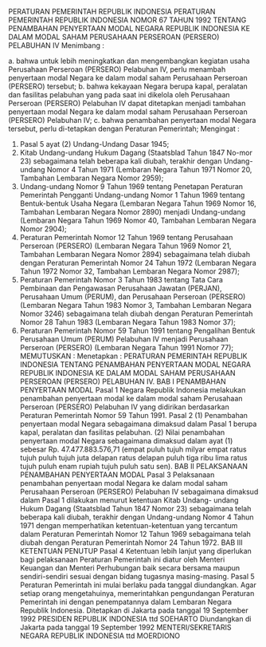  PERATURAN PEMERINTAH REPUBLIK INDONESIA PERATURAN PEMERINTAH REPUBLIK INDONESIA NOMOR 67 TAHUN 1992 TENTANG PENAMBAHAN PENYERTAAN MODAL NEGARA REPUBLIK INDONESIA KE DALAM MODAL SAHAM PERUSAHAAN PERSEROAN (PERSERO) PELABUHAN IV
Menimbang :

a. bahwa untuk lebih meningkatkan dan mengembangkan kegiatan usaha Perusahaan Perseroan (PERSERO) Pelabuhan IV, perlu menambah penyertaan modal Negara ke dalam modal saham Perusahaan Perseroan (PERSERO) tersebut;
b. bahwa kekayaan Negara berupa kapal, peralatan dan fasilitas pelabuhan yang pada saat ini dikelola oleh Perusahaan Perseroan (PERSERO) Pelabuhan IV dapat ditetapkan menjadi tambahan penyertaan modal Negara ke dalam modal saham Perusahaan Perseroan (PERSERO) Pelabuhan IV;
c. bahwa penambahan penyertaan modal Negara tersebut, perlu di-tetapkan dengan Peraturan Pemerintah;
Mengingat :

1. Pasal 5 ayat (2) Undang-Undang Dasar 1945;
2. Kitab Undang-undang Hukum Dagang (Staatsblad Tahun 1847 No-mor 23) sebagaimana telah beberapa kali diubah, terakhir dengan Undang-undang Nomor 4 Tahun 1971 (Lembaran Negara Tahun 1971 Nomor 20, Tambahan Lembaran Negara Nomor 2959);
3. Undang-undang Nomor 9 Tahun 1969 tentang Penetapan Peraturan Pemerintah Pengganti Undang-undang Nomor 1 Tahun 1969 tentang Bentuk-bentuk Usaha Negara (Lembaran Negara Tahun 1969 Nomor 16, Tambahan Lembaran Negara Nomor 2890) menjadi Undang-undang (Lembaran Negara Tahun 1969 Nomor 40, Tambahan Lembaran Negara Nomor 2904);
4. Peraturan Pemerintah Nomor 12 Tahun 1969 tentang Perusahaan Perseroan (PERSERO) (Lembaran Negara Tahun 1969 Nomor 21, Tambahan Lembaran Negara Nomor 2894) sebagaimana telah diubah dengan Peraturan Pemerintah Nomor 24 Tahun 1972 (Lembaran Negara Tahun 1972 Nomor 32, Tambahan Lembaran Negara Nomor 2987);
5. Peraturan Pemerintah Nomor 3 Tahun 1983 tentang Tata Cara Pembinaan dan Pengawasan Perusahaan Jawatan (PERJAN), Perusahaan Umum (PERUM), dan Perusahaan Perseroan (PERSERO) (Lembaran Negara Tahun 1983 Nomor 3, Tambahan Lembaran Negara Nomor 3246) sebagaimana telah diubah dengan Peraturan Pemerintah Nomor 28 Tahun 1983 (Lembaran Negara Tahun 1983 Nomor 37);
6. Peraturan Pemerintah Nomor 59 Tahun 1991 tentang Pengalihan Bentuk Perusahaan Umum (PERUM) Pelabuhan IV menjadi Perusahaan Perseroan (PERSERO) (Lembaran Negara Tahun 1991 Nomor 77);
MEMUTUSKAN :
 Menetapkan : PERATURAN PEMERINTAH REPUBLIK INDONESIA TENTANG PENAMBAHAN PENYERTAAN MODAL NEGARA REPUBLIK INDONESIA KE DALAM MODAL SAHAM PERUSAHAAN PERSEROAN (PERSERO) PELABUHAN IV.
BAB I PENAMBAHAN PENYERTAAN MODAL
Pasal 1
Negara Republik Indonesia melakukan penambahan penyertaan modal ke dalam modal saham Perusahaan Perseroan (PERSERO) Pelabuhan IV yang didirikan berdasarkan Peraturan Pemerintah Nomor 59 Tahun 1991.
Pasal 2
(1) Penambahan penyertaan modal Negara sebagaimana dimaksud dalam Pasal 1 berupa kapal, peralatan dan fasilitas pelabuhan.
(2) Nilai penambahan penyertaan modal Negara sebagaimana dimaksud dalam ayat (1) sebesar Rp. 47.477.883.576,71 (empat puluh tujuh milyar empat ratus tujuh puluh tujuh juta delapan ratus delapan puluh tiga ribu lima ratus tujuh puluh enam rupiah tujuh puluh satu sen).
BAB II PELAKSANAAN PENAMBAHAN PENYERTAAN MODAL
Pasal 3
Pelaksanaan penambahan penyertaan modal Negara ke dalam modal saham Perusahaan Perseroan (PERSERO) Pelabuhan IV sebagaimana dimaksud dalam Pasal 1 dilakukan menurut ketentuan Kitab Undang- undang Hukum Dagang (Staatsblad Tahun 1847 Nomor 23) sebagaimana telah beberapa kali diubah, terakhir dengan Undang-undang Nomor 4 Tahun 1971 dengan memperhatikan ketentuan-ketentuan yang tercantum dalam Peraturan Pemerintah Nomor 12 Tahun 1969 sebagaimana telah diubah dengan Peraturan Pemerintah Nomor 24 Tahun 1972.
BAB III KETENTUAN PENUTUP
Pasal 4
Ketentuan lebih lanjut yang diperlukan bagi pelaksanaan Peraturan Pemerintah ini diatur oleh Menteri Keuangan dan Menteri Perhubungan baik secara bersama maupun sendiri-sendiri sesuai dengan bidang tugasnya masing-masing.
Pasal 5
Peraturan Pemerintah ini mulai berlaku pada tanggal diundangkan.
Agar setiap orang mengetahuinya, memerintahkan pengundangan Peraturan Pemerintah ini dengan penempatannya dalam Lembaran Negara Republik Indonesia. Ditetapkan di Jakarta pada tanggal 19 September 1992 PRESIDEN REPUBLIK INDONESIA ttd SOEHARTO Diundangkan di Jakarta pada tanggal 19 September 1992 MENTERI/SEKRETARIS NEGARA REPUBLIK INDONESIA ttd MOERDIONO